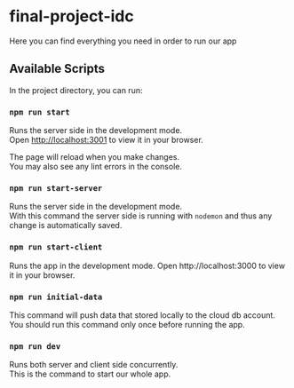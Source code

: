 # final-project-idc

Here you can find everything you need in order to run our app

## Available Scripts

In the project directory, you can run:

### `npm run start`

Runs the server side in the development mode.\
Open [http://localhost:3001](http://localhost:3001) to view it in your browser.

The page will reload when you make changes.\
You may also see any lint errors in the console.

### `npm run start-server`

Runs the server side in the development mode.\
With this command the server side is running with `nodemon` and thus any change is automatically saved.

### `npm run start-client`

Runs the app in the development mode.
Open http://localhost:3000 to view it in your browser.

### `npm run initial-data`

This command will push data that stored locally to the cloud db account.\
You should run this command only once before running the app.

### `npm run dev`

Runs both server and client side concurrently.\
This is the command to start our whole app.

